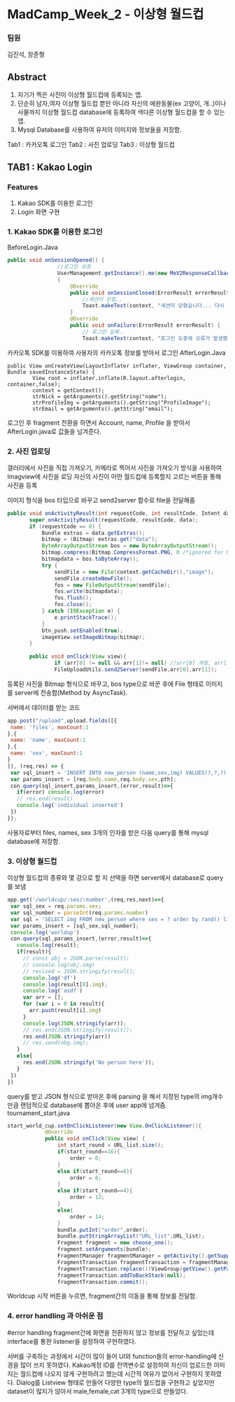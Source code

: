 # MadCamp_Week_2 - 이상형 월드컵
### 팀원
김진석, 장준형
## Abstract

1. 자기가 찍은 사진이 이상형 월드컵에 등록되는 앱.
2. 단순히 남자,여자 이상형 월드컵 뿐만 아니라 자신의 애완동물(ex 고양이, 개..)이나 사물까지
이상형 월드컵 database에 등록하여 색다른 이상형 월드컵을 할 수 있는 앱.
3. Mysql Database를 사용하여 유저의 이미지와 정보들을 저장함.

Tab1 : 카카오톡 로그인
Tab2 : 사진 업로딩
Tab3 : 이상형 월드컵

## TAB1 : Kakao Login

### Features

1. Kakao SDK를 이용한 로그인 
2. Login 화면 구현

### 1. Kakao SDK를 이용한 로그인

BeforeLogin.Java
```Java
public void onSessionOpened() {
                //로그인 요청
                UserManagement.getInstance().me(new MeV2ResponseCallback()
                {
                    @Override
                    public void onSessionClosed(ErrorResult errorResult) {
                        //세션이 닫힘..
                        Toast.makeText(context, "세션이 닫혔습니다... 다시 시도 해주세요", Toast.LENGTH_SHORT).show();
                    }
                    @Override
                    public void onFailure(ErrorResult errorResult) {
                        // 로그인 실패..
                        Toast.makeText(context, "로그인 도중에 오류가 발생했습니다.", Toast.LENGTH_SHORT).show();
```
카카오톡 SDK를 이용하여 사용자의 카카오톡 정보를 받아서 로그인 
AfterLogin.Java
```
public View onCreateView(LayoutInflater inflater, ViewGroup container, Bundle savedInstanceState) {
        View root = inflater.inflate(R.layout.afterlogin, container,false);
        context = getContext();
        strNick = getArguments().getString("name");
        strProfileImg = getArguments().getString("ProfileImage");
        strEmail = getArguments().getString("email");
 ```
 로그인 후 fragment 전환을 하면서 Account, name, Profile 을 받아서 AfterLogin.java로 값들을 넘겨준다.
 
 
 ### 2. 사진 업로딩
 갤러리에서 사진을 직접 가져오기, 카메라로 찍어서 사진을 가져오기 방식을 사용하여 Imagview에 사진을 로딩
 자신의 사진이 어떤 월드컵에 등록할지 고르는 버튼을 통해 사진을 등록
 
 이미지 형식을 bos 타입으로 바꾸고 send2server 함수로 file을 전달해줌
 ```Java
 public void onActivityResult(int requestCode, int resultCode, Intent data) {
        super.onActivityResult(requestCode, resultCode, data);
        if (requestCode == 0) {
            Bundle extras = data.getExtras();
            bitmap = (Bitmap) extras.get("data");
            ByteArrayOutputStream bos = new ByteArrayOutputStream();
            bitmap.compress(Bitmap.CompressFormat.PNG, 0 /*ignored for PNG*/, bos);
            bitmapdata = bos.toByteArray();
            try {
                sendFile = new File(context.getCacheDir(),"image");
                sendFile.createNewFile();
                fos = new FileOutputStream(sendFile);
                fos.write(bitmapdata);
                fos.flush();
                fos.close();
            } catch (IOException e) {
                e.printStackTrace();
            }
            btn_push.setEnabled(true);
            imageView.setImageBitmap(bitmap);
        }
        
        public void onClick(View view){
                if (arr[0] != null && arr[1]!= null) //arr[0] 계정, arr[1] type
                FileUploadUtils.send2Server(sendFile,arr[0],arr[1]);
 ```
 등록된 사진을 Bitmap 형식으로 바꾸고, bos type으로 바꾼 후에 
 File 형태로 이미지를 server에 전송함(Method by AsyncTask).
 
 서버에서 데이터를 받는 코드
 ```javascript
 app.post("/upload",upload.fields([{
  name: 'files', maxCount:1
},{
  name: 'name', maxCount:1
},{
  name: 'sex', maxCount:1
}
]), (req,res) => {
  var sql_insert = 'INSERT INTO new_person (name,sex,img) VALUES(?,?,?)';
  var params_insert = [req.body.name,req.body.sex,pth];
  con.query(sql_insert,params_insert,(error,result)=>{
    if(error) console.log(error)
    // res.end(result)
    console.log('individual inserted')
  })
});
```
사용자로부터 files, names, sex 3개의 인자를 받은 다음
query를 통해 mysql database에 저장함.
 ### 3. 이상형 월드컵
 
 이상형 월드컵의 종류와 몇 강으로 할 지 선택을 하면 server에서 database로 query를 보냄
 
 ```javascript
 app.get('/worldcup/:sex/:number',(req,res,next)=>{
  var sql_sex = req.params.sex;
  var sql_number = parseInt(req.params.number)
  var sql = 'SELECT img FROM new_person where sex = ? order by rand() limit ?'
  var params_insert = [sql_sex,sql_number];
  console.log('worldup')
  con.query(sql,params_insert,(error,result)=>{
    console.log(result);
    if(result){
      // const obj = JSON.parse(result);
      // console.log(obj.img)
      // revised = JSON.stringify(result);
      console.log('df')
      console.log(result[0].img);
      console.log('asdf')
      var arr = [];
      for (var i = 0 in result){
        arr.push(result[i].img)
      }
      console.log(JSON.stringify(arr));
      // res.end(JSON.stringify(result));
      res.end(JSON.stringify(arr))
      // res.send(obg.img);
    }
    else{
      res.end(JSON.stringify('No person here'));
    }
  })
})
```
query를 받고 JSON 형식으로 받아온 후에 parsing 을 해서 지정된 type의 img개수 만큼 랜덤적으로
database에 뽑아온 후에 user app에 넘겨줌.
tournament_start.java
```Java
start_world_cup.setOnClickListener(new View.OnClickListener(){
            @Override
            public void onClick(View view) {
                int start_round = URL_list.size();
                if(start_round==16){
                    order = 0;
                }
                else if(start_round==8){
                    order = 8;
                }
                else if(start_round==4){
                    order = 12;
                }
                else{
                    order = 14;
                }
                bundle.putInt("order",order);
                bundle.putStringArrayList("URL_list",URL_list);
                Fragment fragment = new choose_one();
                fragment.setArguments(bundle);
                FragmentManager fragmentManager = getActivity().getSupportFragmentManager();
                FragmentTransaction fragmentTransaction = fragmentManager.beginTransaction();
                fragmentTransaction.replace(((ViewGroup)getView().getParent()).getId(), fragment);
                fragmentTransaction.addToBackStack(null);
                fragmentTransaction.commit();
  ```
  
  Worldcup 시작 버튼을 누르면, fragment간의 이동을 통해 정보를 전달함.
  
  ### 4. error handling 과 아쉬운 점
  
  #error handling
  fragment간에 화면을 전환하지 않고 정보를 전달하고 싶었는데 interface를 통한 listener을 설정하여 구현하였다.
  
  서버를 구축하는 과정에서 시간이 많이 들어 UI와 function들의 error-handling에 신경을 많이 쓰지 못하였다.
  Kakao계정 ID를 전역변수로 설정하여 자신이 업로드한 이미지는 월드컵에 나오지 않게 구현하려고 했는데
  시간적 여유가 없어서 구현하지 못하였다. 
  Dialog를 Listview 형태로 만들어 다양한 type의 월드컵을 구현하고 싶었지만 dataset이 많지가 않아서 
  male,female,cat 3개의 type으로 만들었다.

